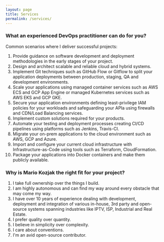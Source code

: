 ```yaml
---
layout: page
title: Services
permalink: /services/
---
```


### What an experienced DevOps practitioner can do for you?
Common scenarios where I deliver successful projects:
1.  Provide guidance on software development and deployment methodologies in the early stages of your project.
1.  Design and architect scalable and reliable cloud and hybrid systems.
1.  Implement Git techniques such as GitHub Flow or Gitflow to split your application deployments between production, staging, QA and development environments.
1.  Scale your applications using managed container services such as AWS ECS and GCP App Engine or managed Kubernetes services such as AWS EKS and GCP GKE.
1.  Secure your application environments defining least-privilege IAM policies for your workloads and safeguarding your APIa using firewalls and CDN/Load Balancing services.
1.  Implement custom solutions required for your products.
1.  Automate your testing and deployment processes creating Cl/CD pipelines using platforms such as Jenkins, Travis-CI.
1.  Migrate your on-prem applications to the cloud environment such as AWS, GCP and Azure.
1.  Import and configure your current cloud infrastructure with Infrastructure-as-Code using tools such as Terraform, CloudFormation.
1.  Package your applications into Docker containers and make them publicly available.


### Why is Mario Kozjak the right fit for your project?

1.  I take full ownership over the things I build.
1.  I am highly autonomous and can find my way around every obstacle that may come my way.
1.  I have over 10 years of experience dealing with development, deployment and integration of various in-house, 3rd party and open-source systems spanning industries like IPTV, ISP, Industrial and Real Estate.
1.  I prefer quality over quantity.
1.  I believe in simplicity over complexity.
1.  I care about conventions.
1.  I'm an avid open-source contributor.
